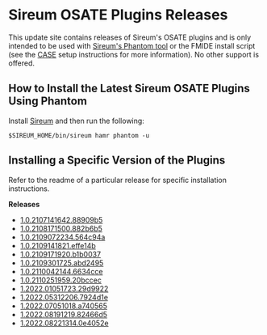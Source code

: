 # Sireum OSATE Plugins Releases

This update site contains releases of Sireum's OSATE plugins and is only
intended to be used with [Sireum's Phantom tool](https://github.com/sireum/phantom)
or the FMIDE install script (see the
[CASE](https://github.com/sireum/case-env#setting-up-fmide-and-hamr-only)
setup instructions for more information). No other support is offered.

## How to Install the Latest Sireum OSATE Plugins Using Phantom

Install [Sireum](https://sireum.org/getting-started) and then run the following:

```batch
$SIREUM_HOME/bin/sireum hamr phantom -u
```

## Installing a Specific Version of the Plugins

Refer to the readme of a particular release for specific installation instructions.

**Releases**

- [1.0.2107141642.88909b5](1.0.2107141642.88909b5)
- [1.0.2108171500.882b6b5](1.0.2108171500.882b6b5)
- [1.0.2109072234.564c94a](1.0.2109072234.564c94a)
- [1.0.2109141821.effe14b](1.0.2109141821.effe14b)
- [1.0.2109171920.b1b0037](1.0.2109171920.b1b0037)
- [1.0.2109301725.abd2495](1.0.2109301725.abd2495)
- [1.0.2110042144.6634cce](1.0.2110042144.6634cce)
- [1.0.2110251959.20bccec](1.0.2110251959.20bccec)
- [1.2022.01051723.29d9922](1.2022.01051723.29d9922)
- [1.2022.05312206.7924d1e](1.2022.05312206.7924d1e)
- [1.2022.07051018.a740565](1.2022.07051018.a740565)
- [1.2022.08191219.82466d5](1.2022.08191219.82466d5)
- [1.2022.08221314.0e4052e](1.2022.08221314.0e4052e)
